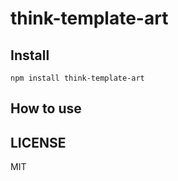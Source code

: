 # think-template-art

## Install

```
npm install think-template-art
```

## How to use



## LICENSE

MIT